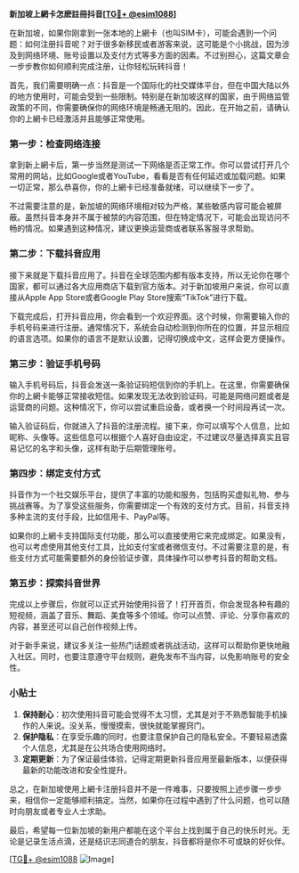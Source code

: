 **新加坡上網卡怎麽註冊抖音[[TG💪+ @esim1088](https://t.me/s/esim1088)]**

在新加坡，如果你刚拿到一张本地的上網卡（也叫SIM卡），可能会遇到一个问题：如何注册抖音呢？对于很多新移民或者游客来说，这可能是个小挑战，因为涉及到网络环境、账号设置以及支付方式等多方面的因素。不过别担心，这篇文章会一步步教你如何顺利完成注册，让你轻松玩转抖音！

首先，我们需要明确一点：抖音是一个国际化的社交媒体平台，但在中国大陆以外的地方使用时，可能会受到一些限制。特别是在新加坡这样的国家，由于网络监管政策的不同，你需要确保你的网络环境是畅通无阻的。因此，在开始之前，请确认你的上網卡已经激活并且能够正常使用。

### 第一步：检查网络连接

拿到新上網卡后，第一步当然是测试一下网络是否正常工作。你可以尝试打开几个常用的网站，比如Google或者YouTube，看看是否有任何延迟或加载问题。如果一切正常，那么恭喜你，你的上網卡已经准备就绪，可以继续下一步了。

不过需要注意的是，新加坡的网络环境相对较为严格，某些敏感内容可能会被屏蔽。虽然抖音本身并不属于被禁的内容范围，但在特定情况下，可能会出现访问不畅的情况。如果遇到这种情况，建议更换运营商或者联系客服寻求帮助。

### 第二步：下载抖音应用

接下来就是下载抖音应用了。抖音在全球范围内都有版本支持，所以无论你在哪个国家，都可以通过各大应用商店下载到官方版本。对于新加坡用户来说，你可以直接从Apple App Store或者Google Play Store搜索“TikTok”进行下载。

下载完成后，打开抖音应用，你会看到一个欢迎界面。这个时候，你需要输入你的手机号码来进行注册。通常情况下，系统会自动检测到你所在的位置，并显示相应的语言选项。如果你的语言不是默认设置，记得切换成中文，这样会更方便操作。

### 第三步：验证手机号码

输入手机号码后，抖音会发送一条验证码短信到你的手机上。在这里，你需要确保你的上網卡能够正常接收短信。如果发现无法收到验证码，可能是网络问题或者是运营商的问题。这种情况下，你可以尝试重启设备，或者换一个时间段再试一次。

输入验证码后，你就进入了抖音的注册流程。接下来，你可以填写个人信息，比如昵称、头像等。这些信息可以根据个人喜好自由设定，不过建议尽量选择真实且容易记忆的名字和头像，这样有助于后期管理账号。

### 第四步：绑定支付方式

抖音作为一个社交娱乐平台，提供了丰富的功能和服务，包括购买虚拟礼物、参与挑战赛等。为了享受这些服务，你需要绑定一个有效的支付方式。目前，抖音支持多种主流的支付手段，比如信用卡、PayPal等。

如果你的上網卡支持国际支付功能，那么可以直接使用它来完成绑定。如果没有，也可以考虑使用其他支付工具，比如支付宝或者微信支付。不过需要注意的是，有些支付方式可能需要额外的身份验证步骤，具体操作可以参考抖音的帮助文档。

### 第五步：探索抖音世界

完成以上步骤后，你就可以正式开始使用抖音了！打开首页，你会发现各种有趣的短视频，涵盖了音乐、舞蹈、美食等多个领域。你可以点赞、评论、分享你喜欢的内容，甚至还可以自己创作视频上传。

对于新手来说，建议多关注一些热门话题或者挑战活动，这样可以帮助你更快地融入社区。同时，也要注意遵守平台规则，避免发布不当内容，以免影响账号的安全性。

### 小贴士

1. **保持耐心**：初次使用抖音可能会觉得不太习惯，尤其是对于不熟悉智能手机操作的人来说。没关系，慢慢摸索，很快就能掌握窍门。
2. **保护隐私**：在享受乐趣的同时，也要注意保护自己的隐私安全。不要轻易透露个人信息，尤其是在公共场合使用网络时。
3. **定期更新**：为了保证最佳体验，记得定期更新抖音应用至最新版本，以便获得最新的功能改进和安全性提升。

总之，在新加坡使用上網卡注册抖音并不是一件难事，只要按照上述步骤一步步来，相信你一定能够顺利搞定。当然，如果你在过程中遇到了什么问题，也可以随时向朋友或者专业人士求助。

最后，希望每一位新加坡的新用户都能在这个平台上找到属于自己的快乐时光。无论是记录生活点滴，还是结识志同道合的朋友，抖音都将是你不可或缺的好伙伴。

[[TG💪+ @esim1088](https://t.me/s/esim1088) ![Image](https://i.postimg.cc/4NQfJmqS/Snipaste-2025-05-13-00-14-12.png)]